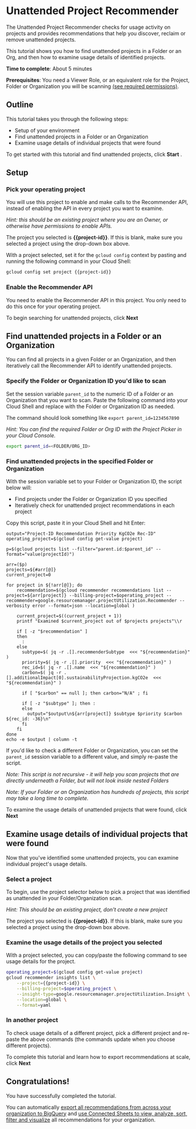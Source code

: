 # Unattended Project Recommender

The Unattended Project Recommender checks for usage activity on projects and provides recommendations that help you discover, reclaim or remove unattended projects.

This tutorial shows you how to find unattended projects in a Folder or an Org, and then how to examine usage details of identified projects.

**Time to complete**: About 5 minutes

**Prerequisites**: You need a Viewer Role, or an equivalent role for the Project, Folder or Organization you will be scanning [(see required permissions)](https://cloud.google.com/recommender/docs/unattended-project-recommender#required_iam_permissions).

## Outline

This tutorial takes you through the following steps:

- Setup of your environment
- Find unattended projects in a Folder or an Organization
- Examine usage details of individual projects that were found

To get started with this tutorial and find unattended projects, click **Start** .

## Setup

### Pick your operating project

You will use this project to enable and make calls to the Recommender API, instead of enabling the API in every project you want to examine.

*Hint: this should be an existing project where you are an Owner, or otherwise have permissions to enable APIs.*

<walkthrough-project-setup billing="true"></walkthrough-project-setup>

The project you selected is **{{project-id}}**. If this is blank, make sure you selected a project using the drop-down box above.

With a project selected, set it for the `gcloud config` context by pasting and running the following command in your Cloud Shell:

```bash
gcloud config set project {{project-id}}
```

### Enable the Recommender API

You need to enable the Recommender API in this project. You only need to do this once for your operating project.

<walkthrough-enable-apis apis="recommender.googleapis.com"></walkthrough-enable-apis> 

To begin searching for unattended projects, click **Next** 

## Find unattended projects in a Folder or an Organization

You can find all projects in a given Folder or an Organization, and then iteratively call the Recommender API to identify unattended projects.

### Specify the Folder or Organization ID you'd like to scan

Set the session variable `parent_id` to the numeric ID of a Folder or an Organization that you want to scan. Paste the following command into your Cloud Shell and replace with the Folder or Organization ID as needed. 

The command should look something like `export parent_id=1234567890`

*Hint: You can find the required Folder or Org ID with the <walkthrough-spotlight-pointer spotlightId="purview-switcher">Project Picker</walkthrough-spotlight-pointer> in your Cloud Console.*

```sh
export parent_id=<FOLDER/ORG_ID>
```

### Find unattended projects in the specified Folder or Organization

With the session variable set to your Folder or Organization ID, the script below will:
- Find projects under the Folder or Organization ID you specified
- Iteratively check for unattended project recommendations in each project

Copy this script, paste it in your Cloud Shell and hit Enter:

```none
output="Project-ID Recommendation Priority KgCO2e Rec-ID"
operating_project=$(gcloud config get-value project)

p=$(gcloud projects list --filter="parent.id:$parent_id" --format="value(projectId)")

arr=($p)
projects=${#arr[@]}
current_project=0

for project in ${!arr[@]}; do
    recommendation=$(gcloud recommender recommendations list --project=${arr[project]} --billing-project=$operating_project --recommender=google.resourcemanager.projectUtilization.Recommender --verbosity error --format=json --location=global )

    current_project=$((current_project + 1))
    printf "Examined $current_project out of $projects projects"\\r

    if [ -z "$recommendation" ]
    then
      :
    else
      subtype=$( jq -r .[].recommenderSubtype  <<< "${recommendation}" )
      priority=$( jq -r .[].priority  <<< "${recommendation}" )
      rec_id=$( jq -r .[].name  <<< "${recommendation}" )
      carbon=$( jq -r .[].additionalImpact[0].sustainabilityProjection.kgCO2e  <<< "${recommendation}" )
      
      if [ "$carbon" == null ]; then carbon="N/A" ; fi

      if [ -z "$subtype" ]; then : 
      else 
        output="$output\n${arr[project]} $subtype $priority $carbon ${rec_id: -36}\n"
      fi
    fi   
done
echo -e $output | column -t

```

If you'd like to check a different Folder or Organization, you can set the `parent_id` session variable to a different value, and simply re-paste the script.

*Note: This script is not recursive - it will help you scan projects that are directly underneath a Folder, but will not look inside nested Folders*

*Note: If your Folder or an Organization has hundreds of projects, this script may take a long time to complete.*

To examine the usage details of unattended projects that were found, click **Next**

## Examine usage details of individual projects that were found

Now that you've identified some unattended projects, you can examine individual project's usage details.

### Select a project

To begin, use the project selector below to pick a project that was identified as unattended in your Folder/Organization scan.

*Hint: This should be an existing project, don't create a new project*

<walkthrough-project-setup></walkthrough-project-setup>

The project you selected is **{{project-id}}**. If this is blank, make sure you selected a project using the drop-down box above.

### Examine the usage details of the project you selected

With a project selected, you can copy/paste the following command to see usage details for the project.

```bash
operating_project=$(gcloud config get-value project)
gcloud recommender insights list \
    --project={{project-id}} \
    --billing-project=$operating_project \
    --insight-type=google.resourcemanager.projectUtilization.Insight \
    --location=global \
    --format=yaml
```

### In another project

To check usage details of a different project, pick a different project and re-paste the above commands (the commands update when you choose different projects).

To complete this tutorial and learn how to export recommendations at scale, click **Next**

## Congratulations!

You have successfully completed the tutorial.

You can automatically [export all recommendations from across your organization to BigQuery](https://cloud.google.com/recommender/docs/bq-export/export-recommendations-to-bq) and [use Connected Sheets to view, analyze, sort, filter and visualize](https://cloud.google.com/bigquery/docs/connected-sheets) all recommendations for your organization.

<walkthrough-conclusion-trophy></walkthrough-conclusion-trophy>